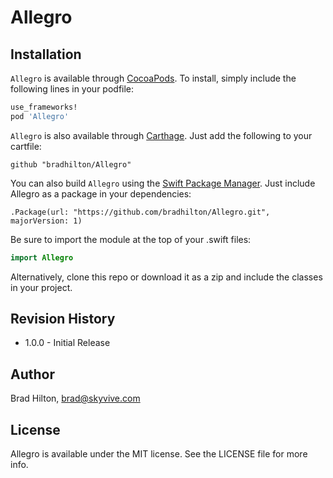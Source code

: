 # Allegro


## Installation

`Allegro` is available through [CocoaPods](http://cocoapods.org). To install, simply include the following lines in your podfile:
```ruby
use_frameworks!
pod 'Allegro'
```
`Allegro` is also available through [Carthage](https://github.com/Carthage/Carthage). Just add the following to your cartfile:
```
github "bradhilton/Allegro"
```
You can also build `Allegro` using the [Swift Package Manager](https://github.com/apple/swift-package-manager). Just include Allegro as a package in your dependencies:
```
.Package(url: "https://github.com/bradhilton/Allegro.git", majorVersion: 1)
```
Be sure to import the module at the top of your .swift files:
```swift
import Allegro
```
Alternatively, clone this repo or download it as a zip and include the classes in your project.

## Revision History

* 1.0.0 - Initial Release

## Author

Brad Hilton, brad@skyvive.com

## License

Allegro is available under the MIT license. See the LICENSE file for more info.


